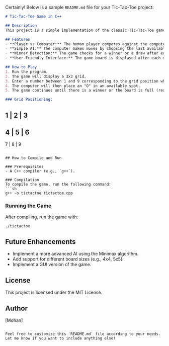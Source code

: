 Certainly! Below is a sample `README.md` file for your Tic-Tac-Toe project:

```markdown
# Tic-Tac-Toe Game in C++

## Description
This project is a simple implementation of the classic Tic-Tac-Toe game in C++. The game allows a human player to compete against the computer. The human plays as crosses ("X"), and the computer plays as circles ("O"). The game is played on a 3x3 grid, and the goal is to get three of your symbols in a row, column, or diagonal.

## Features
- **Player vs Computer:** The human player competes against the computer.
- **Simple AI:** The computer makes moves by choosing the last available spot on the board.
- **Winner Detection:** The game checks for a winner or a draw after each move.
- **User-Friendly Interface:** The game board is displayed after each move, and the user is prompted to make their move.

## How to Play
1. Run the program.
2. The game will display a 3x3 grid.
3. Enter a number between 1 and 9 corresponding to the grid position where you want to place your "X".
4. The computer will then place an "O" in an available spot.
5. The game continues until there is a winner or the board is full (resulting in a draw).

### Grid Positioning:
```
 1 | 2 | 3
-----------
 4 | 5 | 6
-----------
 7 | 8 | 9
```

## How to Compile and Run

### Prerequisites
- A C++ compiler (e.g., `g++`).

### Compilation
To compile the game, run the following command:
```sh
g++ -o tictactoe tictactoe.cpp
```

### Running the Game
After compiling, run the game with:
```sh
./tictactoe
```

## Future Enhancements
- Implement a more advanced AI using the Minimax algorithm.
- Add support for different board sizes (e.g., 4x4, 5x5).
- Implement a GUI version of the game.

## License
This project is licensed under the MIT License.

## Author
[Mohan]

```

Feel free to customize this `README.md` file according to your needs. Let me know if you want to include anything else!

